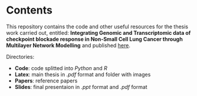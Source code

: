 # Contents
This repository contains the code and other useful resources for the thesis work carried out, entitled: **Integrating Genomic and Transcriptomic data of checkpoint blockade response in Non-Small Cell Lung Cancer through Multilayer Network Modelling** and published [here](https://ieeexplore.ieee.org/abstract/document/10385375).

Directories:
- **Code**: code splitted into *Python* and *R*
- **Latex**: main thesis in *.pdf* format and folder with images
- **Papers**: reference papers
- **Slides**: final presentaion in *.ppt* format and *.pdf* format
